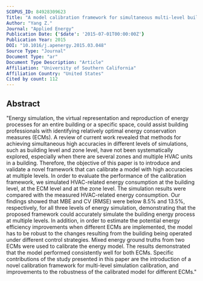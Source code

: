 ```yaml
---
SCOPUS_ID: 84928309623
Title: "A model calibration framework for simultaneous multi-level building energy simulation"
Author: "Yang Z."
Journal: "Applied Energy"
Publication Date: {'$date': '2015-07-01T00:00:00Z'}
Publication Year: 2015
DOI: "10.1016/j.apenergy.2015.03.048"
Source Type: "Journal"
Document Type: "ar"
Document Type Description: "Article"
Affiliation: "University of Southern California"
Affiliation Country: "United States"
Cited by count: 112
---
```


## Abstract
"Energy simulation, the virtual representation and reproduction of energy processes for an entire building or a specific space, could assist building professionals with identifying relatively optimal energy conservation measures (ECMs). A review of current work revealed that methods for achieving simultaneous high accuracies in different levels of simulations, such as building level and zone level, have not been systematically explored, especially when there are several zones and multiple HVAC units in a building. Therefore, the objective of this paper is to introduce and validate a novel framework that can calibrate a model with high accuracies at multiple levels. In order to evaluate the performance of the calibration framework, we simulated HVAC-related energy consumption at the building level, at the ECM level and at the zone level. The simulation results were compared with the measured HVAC-related energy consumption. Our findings showed that MBE and CV (RMSE) were below 8.5% and 13.5%, respectively, for all three levels of energy simulation, demonstrating that the proposed framework could accurately simulate the building energy process at multiple levels. In addition, in order to estimate the potential energy efficiency improvements when different ECMs are implemented, the model has to be robust to the changes resulting from the building being operated under different control strategies. Mixed energy ground truths from two ECMs were used to calibrate the energy model. The results demonstrated that the model performed consistently well for both ECMs. Specific contributions of the study presented in this paper are the introduction of a novel calibration framework for multi-level simulation calibration, and improvements to the robustness of the calibrated model for different ECMs."
